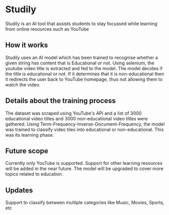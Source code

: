 # Studily
Studily is an AI tool that assists students to stay focussed while learning from online resources such as YouTube

## How it works
Studily uses an AI model which has been trained to recognise whether a given string has content that is Educational or not. Using selenium, the youtube video title is extracted and fed to the model. The model decides if the title is educational or not. If it determines that it is non-educational then it redirects the user back to YouTube homepage, thus not allowing them to watch the video.

## Details about the training process
The dataset was scraped using YouTube's API and a list of 3000 educational video titles and 3000 non-educational video titles were gathered. Using Term-Frequency-Inverse-Document-Frequency, the model was trained to classify video tiles into educational or non-educational. This was its learning phase. 

## Future scope
Currently only YouTube is supported. Support for other learning resources will be added in the near future. 
The model will be upgraded to cover more topics related to education.

## Updates
Support to classify between multiple categories like Music, Movies, Sports, etc
